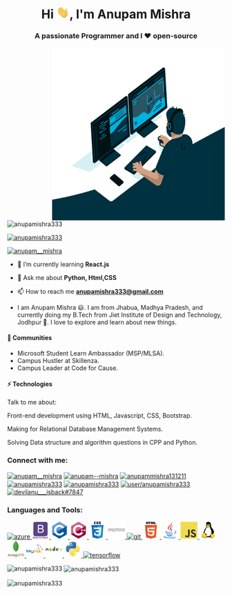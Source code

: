 <h1 align="center">Hi <img src="https://raw.githubusercontent.com/ABSphreak/ABSphreak/master/gifs/Hi.gif" width="30px">, I'm Anupam Mishra</h1>
<h3 align="center">A passionate Programmer and I ❤️ open-source</h3>



<p>  <img align="right" src="code.gif" alt="anupamishra333" width="400" height="400"" /> </p> 

<p align="left"> <img src="https://komarev.com/ghpvc/?username=anupamishra333&label=Profile%20views&color=0e75b6&style=flat" alt="anupamishra333" /> </p>

<p align=" left"> <a href="https://github.com/ryo-ma/github-profile-trophy"><img
            src="https://github-profile-trophy.vercel.app/?username=anupamishra333&theme=dracula&no-frame=true-ma&column=3&margin-w=15&margin-h=15"
            alt="anupamishra333" /></a> </p>

<p align="left"> <a href="https://twitter.com/anupam__mishra" target=""><img
            src="https://img.shields.io/twitter/follow/anupam__mishra?logo=twitter&style=for-the-badge"
            alt="anupam__mishra" /></a> </p>


- 🌱 I’m currently learning **React.js**

- 💬 Ask me about **Python, Html,CSS**

- 📫 How to reach me **anupamishra333@gmail.com**
- I am Anupam Mishra 😃. I am from Jhabua, Madhya Pradesh, and currently doing my B.Tech from Jiet Institute of Design and Technology,
Jodhpur 🏫. I love to explore and learn about new things.
#### 👯 Communities

- Microsoft Student Learn Ambassador (MSP/MLSA).
- Campus Hustler at Skillenza.
- Campus Leader at Code for Cause.


#### ⚡ Technologies
Talk to me about:

Front-end development using HTML, Javascript, CSS, Bootstrap.
<!--
    Backend development using Flask, Django. 
    Robust full-stack system design implementation.
Desktop application development using Flutter (Still learning).
Mobile application development using Flutter and Kotlin.
Creating scalable cloud architecture using AWS Cloud
--> 
Making for Relational Database Management Systems.

Solving Data structure and algorithm questions in CPP and Python.

<h3 align="left">Connect with me:</h3>
<p align="left">
    <a href="https://twitter.com/anupam__mishra" target="blank"><img align="center"
            src="https://raw.githubusercontent.com/rahuldkjain/github-profile-readme-generator/master/src/images/icons/Social/twitter.svg"
            alt="anupam__mishra" height="30" width="40" /></a>
    <a href="https://linkedin.com/in/anupam--mishra" target="blank"><img align="center"
            src="https://raw.githubusercontent.com/rahuldkjain/github-profile-readme-generator/master/src/images/icons/Social/linked-in-alt.svg"
            alt="anupam--mishra" height="30" width="40" /></a>
    <a href="https://kaggle.com/anupammishra131211" target="blank"><img align="center"
            src="https://raw.githubusercontent.com/rahuldkjain/github-profile-readme-generator/master/src/images/icons/Social/kaggle.svg"
            alt="anupammishra131211" height="30" width="40" /></a>
    <a href="https://www.codechef.com/users/anupamishra333" target="blank"><img align="center"
            src="https://cdn.jsdelivr.net/npm/simple-icons@3.1.0/icons/codechef.svg" alt="anupamishra333" height="30"
            width="40" /></a>
    <a href="https://www.hackerrank.com/anupamishra333" target="blank"><img align="center"
            src="https://raw.githubusercontent.com/rahuldkjain/github-profile-readme-generator/master/src/images/icons/Social/hackerrank.svg"
            alt="anupamishra333" height="30" width="40" /></a>
    <a href="https://auth.geeksforgeeks.org/user/user/anupamishra333" target="blank"><img align="center"
            src="https://raw.githubusercontent.com/rahuldkjain/github-profile-readme-generator/master/src/images/icons/Social/geeks-for-geeks.svg"
            alt="user/anupamishra333" height="30" width="40" /></a>
    <a href="https://discord.gg/devilanu___isback#7847" target="blank"><img align="center"
            src="https://raw.githubusercontent.com/rahuldkjain/github-profile-readme-generator/master/src/images/icons/Social/discord.svg"
            alt="devilanu___isback#7847" height="30" width="40" /></a>
</p>

<h3 align="left">Languages and Tools:</h3>
<p align="left"> <a href="https://azure.microsoft.com/en-in/" target="_blank"> <img
            src="https://www.vectorlogo.zone/logos/microsoft_azure/microsoft_azure-icon.svg" alt="azure" width="40"
            height="40" /> </a> <a href="https://getbootstrap.com" target="_blank"> <img
            src="https://raw.githubusercontent.com/devicons/devicon/master/icons/bootstrap/bootstrap-plain-wordmark.svg"
            alt="bootstrap" width="40" height="40" /> </a> <a href="https://www.cprogramming.com/" target="_blank"> <img
            src="https://raw.githubusercontent.com/devicons/devicon/master/icons/c/c-original.svg" alt="c" width="40"
            height="40" /> </a> <a href="https://www.w3schools.com/cpp/" target="_blank"> <img
            src="https://raw.githubusercontent.com/devicons/devicon/master/icons/cplusplus/cplusplus-original.svg"
            alt="cplusplus" width="40" height="40" /> </a> <a href="https://www.w3schools.com/css/" target="_blank">
        <img src="https://raw.githubusercontent.com/devicons/devicon/master/icons/css3/css3-original-wordmark.svg"
            alt="css3" width="40" height="40" /> </a> <a href="https://expressjs.com" target="_blank"> <img
            src="https://raw.githubusercontent.com/devicons/devicon/master/icons/express/express-original-wordmark.svg"
            alt="express" width="40" height="40" /> </a> <a href="https://git-scm.com/" target="_blank"> <img
            src="https://www.vectorlogo.zone/logos/git-scm/git-scm-icon.svg" alt="git" width="40" height="40" /> </a> <a
        href="https://www.w3.org/html/" target="_blank"> <img
            src="https://raw.githubusercontent.com/devicons/devicon/master/icons/html5/html5-original-wordmark.svg"
            alt="html5" width="40" height="40" /> </a> <a href="https://www.java.com" target="_blank"> <img
            src="https://raw.githubusercontent.com/devicons/devicon/master/icons/java/java-original.svg" alt="java"
            width="40" height="40" /> </a> <a href="https://developer.mozilla.org/en-US/docs/Web/JavaScript"
        target="_blank"> <img
            src="https://raw.githubusercontent.com/devicons/devicon/master/icons/javascript/javascript-original.svg"
            alt="javascript" width="40" height="40" /> </a> <a href="https://www.linux.org/" target="_blank"> <img
            src="https://raw.githubusercontent.com/devicons/devicon/master/icons/linux/linux-original.svg" alt="linux"
            width="40" height="40" /> </a> <a href="https://www.mongodb.com/" target="_blank"> <img
            src="https://raw.githubusercontent.com/devicons/devicon/master/icons/mongodb/mongodb-original-wordmark.svg"
            alt="mongodb" width="40" height="40" /> </a> <a href="https://www.mysql.com/" target="_blank"> <img
            src="https://raw.githubusercontent.com/devicons/devicon/master/icons/mysql/mysql-original-wordmark.svg"
            alt="mysql" width="40" height="40" /> </a> <a href="https://nodejs.org" target="_blank"> <img
            src="https://raw.githubusercontent.com/devicons/devicon/master/icons/nodejs/nodejs-original-wordmark.svg"
            alt="nodejs" width="40" height="40" /> </a> 
    <a href="https://www.python.org" target="_blank"> <img
            src="https://raw.githubusercontent.com/devicons/devicon/master/icons/python/python-original.svg"
            alt="python" width="40" height="40" /> </a>  <a href="https://www.tensorflow.org" target="_blank"> <img
            src="https://www.vectorlogo.zone/logos/tensorflow/tensorflow-icon.svg" alt="tensorflow" width="40"
            height="40" /> </a> </p>

<p><img align="left"
        src="https://github-readme-stats.vercel.app/api/top-langs/?username=anupamishra333&show_icons=true&locale=en&bg_color=30,e96443,904e95&title_color=fff&text_color=fff"
        alt="anupamishra333" /></p>

<p>&nbsp;<img align="center"
        src="https://github-readme-stats.vercel.app/api?username=anupamishra333&show_icons=true&locale=en&bg_color=30,e96443,904e95&title_color=fff&text_color=fff"
        alt="anupamishra333" /></p>

<p><img align="center" src="https://github-readme-streak-stats.herokuapp.com?user=anupamishra333&theme=gruvbox"
        alt="anupamishra333" /></p>



<!--
**anupamishra333/anupamishra333** is a ✨ _special_ ✨ repository because its `README.md` (this file) appears on your GitHub profile.

Here are some ideas to get you started:

- 🔭 I’m currently working on ...
- 🌱 I’m currently learning ...
- 👯 I’m looking to collaborate on ...
- 🤔 I’m looking for help with ...
- 💬 Ask me about ...
- 📫 How to reach me: ...
- 😄 Pronouns: ...
- ⚡ Fun fact: ...
-->
